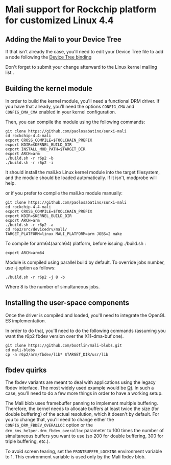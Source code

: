 # Mali support for Rockchip platform for customized Linux 4.4

## Adding the Mali to your Device Tree

If that isn't already the case, you'll need to edit your Device Tree file to
add a node following the [Device Tree binding](https://git.kernel.org/pub/scm/linux/kernel/git/torvalds/linux.git/tree/Documentation/devicetree/bindings/gpu/arm,mali-utgard.txt)

Don't forget to submit your change afterward to the Linux kernel mailing list..

## Building the kernel module

In order to build the kernel module, you'll need a functional DRM driver. If
you have that already, you'll need the options `CONFIG_CMA` and `CONFIG_DMA_CMA`
enabled in your kernel configuration.

Then, you can compile the module using the following commands:

```
git clone https://github.com/paolosabatino/sunxi-mali
cd rockchip-4.4-mali
export CROSS_COMPILE=$TOOLCHAIN_PREFIX
export KDIR=$KERNEL_BUILD_DIR
export INSTALL_MOD_PATH=$TARGET_DIR
export ARCH=arm
./build.sh -r r6p2 -b
./build.sh -r r6p2 -i
```

It should install the mali.ko Linux kernel module into the target filesystem,
and the module should be loaded automatically. If it isn't, modprobe will help.

or if you prefer to compile the mali.ko module manually:
```
git clone https://github.com/paolosabatino/sunxi-mali
cd rockchip-4.4-mali
export CROSS_COMPILE=$TOOLCHAIN_PREFIX
export KDIR=$KERNEL_BUILD_DIR
export ARCH=arm
./build.sh -r r6p2 -a
cd r6p2/src/devicedrv/mali/
TARGET_PLATFORM=linux MALI_PLATFORM=arm JOBS=2 make
```

To compile for arm64(aarch64) platform, before issuing ./build.sh :

```
export ARCH=arm64
```

Module is compiled using parallel build by default.
To override jobs number, use -j option as follows:

```
./build.sh -r r6p2 -j 8 -b
```
Where 8 is the number of simultaneous jobs.

## Installing the user-space components

Once the driver is compiled and loaded, you'll need to integrate the OpenGL ES
implementation.

In order to do that, you'll need to do the following commands (assuming you
want the r6p2 fbdev version over the X11-dma-buf one).

```
git clone https://github.com/bootlin/mali-blobs.git
cd mali-blobs
cp -a r6p2/arm/fbdev/lib* $TARGET_DIR/usr/lib
```

## fbdev quirks

The fbdev variants are meant to deal with applications using the legacy fbdev
interface. The most widely used example would be [Qt](https://www.qt.io/). In
such a case, you'll need to do a few more things in order to have a working
setup.

The Mali blob uses framebuffer panning to implement multiple buffering.
Therefore, the kernel needs to allocate buffers at least twice the size (for
double buffering) of the actual resolution, which it doesn't by default. For
you to change that, you'll need to change either the
`CONFIG_DRM_FBDEV_OVERALLOC` option or the `drm_kms_helper.drm_fbdev_overalloc`
parameter to 100 times the number of simultaneous buffers you want to use (so
200 for double buffering, 300 for triple buffering, etc.).

To avoid screen tearing, set the `FRONTBUFFER_LOCKING` environment variable to 1.
This environment variable is used only by the Mali fbdev blob.
